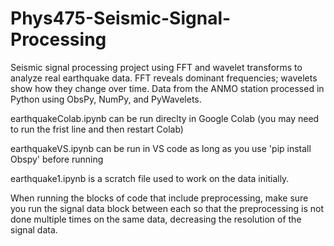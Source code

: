 # Phys475-Seismic-Signal-Processing
Seismic signal processing project using FFT and wavelet transforms to analyze real earthquake data. FFT reveals dominant frequencies; wavelets show how they change over time. Data from the ANMO station processed in Python using ObsPy, NumPy, and PyWavelets.

earthquakeColab.ipynb can be run direclty in Google Colab (you may need to run the frist line and then restart Colab)

earthquakeVS.ipynb can be run in VS code as long as you use 'pip install Obspy' before running

earthquake1.ipynb is a scratch file used to work on the data initially. 

When running the blocks of code that include preprocessing, make sure you run the signal data block between each so that the preprocessing is not done multiple times on the same data, decreasing the resolution of the signal data. 
